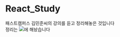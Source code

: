 # React_Study
패스트캠퍼스 김민준씨의 강의를 듣고 정리해놓은 것입니다<br>
정리는
<a href="https://jsm8109jsm.notion.site/a064e6e137cc4389af40f40aa033c98c"><img src="https://img.shields.io/badge/Notion-000000?style=flat-square&logo=Notion&logoColor=white"/></a>에 해놨습니다
